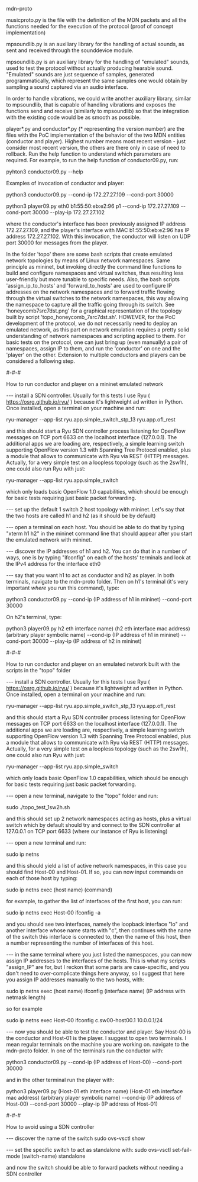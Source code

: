 mdn-proto

musicproto.py is the file with the definition of the MDN packets and all the functions needed for the execution of the protocol (proof of concept implementation)

mpsoundlib.py is an auxiliary library for the handling of actual sounds, as sent and received through the sounddevice module.

mpsoundlib.py is an auxiliary library for the handling of "emulated" sounds, used to test the protocol without actually producing hearable sound. "Emulated" sounds are just sequence of samples, generated programmatically, which represent the same samples one would obtain by sampling a sound captured via an audio interface.

In order to handle vibrations, we could write another auxiliary library, similar to mpsoundlib, that is capable of handling vibrations and exposes the functions send and receive (similarly to mpsoundlib) so that the integration with the existing code would be as smooth as possible.

player*.py and conductor*.py (* representing the version number) are the files with the PoC implementation of the behavior of the two MDN entities (conductor and player). Highest number means most recent version - just consider most recent version, the others are there only in case of need to rollback.
Run the help function to understand which parameters are required. For example, to run the help function of conductor09.py, run:

  pyhton3 conductor09.py --help

Examples of invocation of conductor and player:

  python3 conductor09.py --cond-ip 172.27.27.109 --cond-port 30000

  python3 player09.py eth0 b1:55:50:eb:e2:96 p1 --cond-ip 172.27.27.109 --cond-port 30000 --play-ip 172.27.27.102

where the conductor's interface has been previously assigned IP address 172.27.27.109, and the player's interface with MAC b1:55:50:eb:e2:96 has IP address 172.27.27.102. With this invocation, the conductor will listen on UDP port 30000 for messages from the player.

In the folder 'topo' there are some bash scripts that create emulated network topologies by means of Linux network namespaces. Same principle as mininet, but invoking directly the command line functions to build and configure namespaces and virtual switches, thus resulting less user-friendly but more tunable to specific needs. Also, the bash scripts 'assign_ip_to_hosts' and 'forward_to_hosts' are used to configure IP addresses on the network namespaces and to forward traffic flowing through the virtual switches to the network namespaces, this way allowing the namespace to capture all the traffic going through its switch. See 'honeycomb7src7dst.png' for a graphical representation of the topology built by script 'topo_honeycomb_7src7dst.sh'.
HOWEVER, for the PoC development of the protocol, we do not necessarily need to deploy an emulated network, as this part on network emulation requires a pretty solid understanding of network namespaces and scripting applied to them. For basic tests on the protocol, one can just bring up (even manually) a pair of namespaces, assign IP to them, and run the 'conductor' on one and the 'player' on the other. Extension to multiple conductors and players can be considered a following step.

#-#-#

How to run conductor and player on a mininet emulated network

--- install a SDN controller. Usually for this tests I use Ryu ( https://osrg.github.io/ryu/ ) because it's lightweight ad written in Python. Once installed, open a terminal on your machine and run:

ryu-manager --app-list ryu.app.simple_switch_stp_13 ryu.app.ofl_rest

and this should start a Ryu SDN controller process listening for OpenFlow messages on TCP port 6633 on the localhost interface (127.0.0.1). The additional apps we are loading are, respectively, a simple learning switch supporting OpenFlow version 1.3 with Spanning Tree Protocol enabled, plus a module that allows to communicate with Ryu via REST (HTTP) messages. Actually, for a very simple test on a loopless topology (such as the 2sw1h), one could also run Ryu with just:

ryu-manager --app-list ryu.app.simple_switch

which only loads basic OpenFlow 1.0 capabilities, which should be enough for basic tests requiring just basic packet forwarding.

--- set up the default 1 switch 2 host topology with mininet. Let's say that the two hosts are called h1 and h2 (as it should be by default)

--- open a terminal on each host. You should be able to do that by typing "xterm h1 h2" in the mininet command line that should appear after you start the emulated network with mininet.

--- discover the IP addresses of h1 and h2. You can do that in a number of ways, one is by typing "ifconfig" on each of the hosts' terminals and look at the IPv4 address for the interface eth0

--- say that you want h1 to act as conductor and h2 as player. In both terminals, navigate to the mdn-proto folder. Then on h1's terminal (it's very important *where* you run this command), type:

  python3 conductor09.py --cond-ip (IP address of h1 in mininet) --cond-port 30000

On h2's terminal, type:

  python3 player09.py h2 eth interface name) (h2 eth interface mac address) (arbitrary player symbolic name) --cond-ip (IP address of h1 in mininet) --cond-port 30000 --play-ip (IP address of h2 in mininet)
  
#-#-#
  
How to run conductor and player on an emulated network built with the scripts in the "topo" folder
  
--- install a SDN controller. Usually for this tests I use Ryu ( https://osrg.github.io/ryu/ ) because it's lightweight ad written in Python. Once installed, open a terminal on your machine and run:

ryu-manager --app-list ryu.app.simple_switch_stp_13 ryu.app.ofl_rest

and this should start a Ryu SDN controller process listening for OpenFlow messages on TCP port 6633 on the localhost interface (127.0.0.1). The additional apps we are loading are, respectively, a simple learning switch supporting OpenFlow version 1.3 with Spanning Tree Protocol enabled, plus a module that allows to communicate with Ryu via REST (HTTP) messages. Actually, for a very simple test on a loopless topology (such as the 2sw1h), one could also run Ryu with just:

ryu-manager --app-list ryu.app.simple_switch

which only loads basic OpenFlow 1.0 capabilities, which should be enough for basic tests requiring just basic packet forwarding.

--- open a new terminal, navigate to the "topo" folder and run:

sudo ./topo_test_1sw2h.sh

and this should set up 2 network namespaces acting as hosts, plus a virtual switch which by default should try and connect to the SDN controller at 127.0.0.1 on TCP port 6633 (where our instance of Ryu is listening)

--- open a new terminal and run:

sudo ip netns

and this should yield a list of active network namespaces, in this case you should find Host-00 and Host-01. If so, you can now input commands on each of those host by typing:

sudo ip netns exec (host name) (command)

for example, to gather the list of interfaces of the first host, you can run:

sudo ip netns exec Host-00 ifconfig -a

and you should see two interfaces, namely the loopback interface "lo" and another interface whose name starts with "c", then continues with the name of the switch this interface is connected to, then the name of this host, then a number representing the number of interfaces of this host.

--- in the same terminal where you just listed the namespaces, you can now assign IP addresses to the interfaces of the hosts. This is what my scripts "assign_IP" are for, but I reckon that some parts are case-specific, and you don't need to over-complicate things here anyway, so I suggest that here you assign IP addresses manually to the two hosts, with:

sudo ip netns exec (host name) ifconfig (interface name) (IP address with netmask length)

so for example

sudo ip netns exec Host-00 ifconfig c.sw00-host00.1 10.0.0.1/24

--- now you should be able to test the conductor and player. Say Host-00 is the conductor and Host-01 is the player. I suggest to open two terminals. I mean regular terminals on the machine you are working on. navigate to the mdn-proto folder. In one of the terminals run the conductor with:

python3 conductor09.py --cond-ip (IP address of Host-00) --cond-port 30000

and in the other terminal run the player with:

python3 player09.py (Host-01 eth interface name) (Host-01 eth interface mac address) (arbitrary player symbolic name) --cond-ip (IP address of Host-00) --cond-port 30000 --play-ip (IP address of Host-01)
  
#-#-#

How to avoid using a SDN controller

--- discover the name of the switch
sudo ovs-vsctl show

--- set the specific switch to act as standalone with:
sudo ovs-vsctl set-fail-mode (switch-name) standalone
  
and now the switch should be able to forward packets without needing a SDN controller
